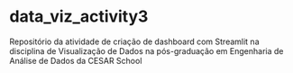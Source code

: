 # data_viz_activity3
Repositório da atividade de criação de dashboard com Streamlit na disciplina de Visualização de Dados na pós-graduação em Engenharia de Análise de Dados da CESAR School
